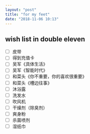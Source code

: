 ```yaml
---
layout: "post"
title: "for my feet"
date: "2018-11-06 10:13"
---
```

## wish list in double eleven


- [ ] 皮带
- [ ] 得到充值卡
- [ ] 吴军《具体生活》
- [ ] 吴军《智能时代》
- [ ] 和菜头《你不重要，你的喜欢很重要》
- [ ] 和菜头《槽边往事》
- [ ] 沐浴露
- [ ] 洗发水
- [ ] 吹风机
- [ ] 干燥剂（除臭剂）
- [ ] 爽身粉
- [ ] 杀菌喷剂
- [ ] 湿纸巾
